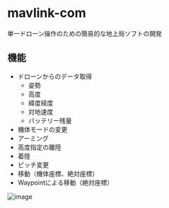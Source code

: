 # mavlink-com
単一ドローン操作のための簡易的な地上局ソフトの開発

## 機能
- ドローンからのデータ取得
    - 姿勢
    - 高度
    - 緯度経度
    - 対地速度
    - バッテリー残量
- 機体モードの変更
- アーミング
- 高度指定の離陸
- 着陸
- ピッチ変更
- 移動（機体座標、絶対座標）
- Waypointによる移動（絶対座標）

![image](https://github.com/yunTum/mavlink-com/assets/34528586/d840d468-1158-45c4-91c0-0de38ce61da6)

